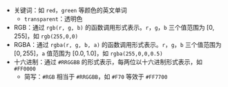 - 关键词：如 `red`，`green` 等颜色的英文单词
	- `transparent`：透明色
- RGB：通过 `rgb(r, g, b)` 的函数调用形式表示。`r`，`g`，`b` 三个值范围为 $[0,255]$，如 `rgb(255,0,0)`
- RGBA：通过 `rgba(r, g, b, a)` 的函数调用形式表示。`r`，`g`，`b` 三个值范围为 $[0,255]$，`a` 值范围为 $[0.0,1.0]$，如 `rgba(255,0,0,0.5)`
- 十六进制：通过 `#RRGGBB` 的形式表示，每两位以十六进制形式表示，如 `#FF0000`
	- 简写：`#RGB` 相当于 `#RRGGBB`，如 `#F70` 等效于 `#FF7700`